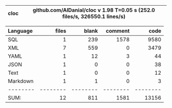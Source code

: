 cloc|github.com/AlDanial/cloc v 1.98  T=0.05 s (252.0 files/s, 326550.1 lines/s)
--- | ---

Language|files|blank|comment|code
:-------|-------:|-------:|-------:|-------:
SQL|1|239|1578|9580
XML|7|559|0|3479
YAML|1|12|3|44
JSON|1|0|0|38
Text|1|0|0|12
Markdown|1|1|0|3
--------|--------|--------|--------|--------
SUM:|12|811|1581|13156
